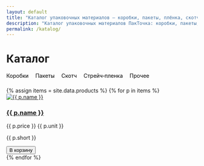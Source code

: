 ```yaml
---
layout: default
title: "Каталог упаковочных материалов — коробки, пакеты, плёнка, скотч | ПакТочка Екатеринбург"
description: "Каталог упаковочных материалов ПакТочка: коробки, пакеты, скотч, плёнка, гофрокартон и крафт-бумага. Купить оптом и в розницу в Екатеринбурге с доставкой по всей России."
permalink: /katalog/
---
```


<h1>Каталог</h1>

<!-- Простой список ссылок без градиентных карточек -->
<nav class="cat-links">
  <a href="{{ site.baseurl }}/katalog/korobki/">Коробки</a>
  <a href="{{ site.baseurl }}/katalog/pakety/">Пакеты</a>
  <a href="{{ site.baseurl }}/katalog/skotch/">Скотч</a>
  <a href="{{ site.baseurl }}/katalog/plenka/">Стрейч‑пленка</a>
  <a href="{{ site.baseurl }}/katalog/prochie/">Прочее</a>
</nav>

<style>
  .cat-links{ display:flex; gap:18px; flex-wrap:wrap; margin:12px 0 22px; }
  .cat-links a{ color:#000; text-decoration:none; }
  .cat-links a:hover{ filter:brightness(0.9); }
</style>

<div class="grid">
{% assign items = site.data.products %}
{% for p in items %}
  <div class="card">
    <a href="{{ site.baseurl }}/katalog/{{ p.category }}/{{ p.slug }}/">
      <img src="{{ site.baseurl }}{{ p.images | first }}" alt="{{ p.name }}">
      <h3>{{ p.name }}</h3>
    </a>
    <p class="price">{{ p.price }} {{ p.unit }}</p>
    <p class="short">{{ p.short }}</p>
    <button class="btn btn-gradient mt-2 add-to-cart" data-sku="{{ p.sku }}" data-name="{{ p.name }}" data-price="{{ p.price }}">В корзину</button>
  </div>
{% endfor %}
</div>
